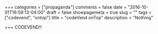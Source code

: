 ﻿+++
categories = ["propaganda"]
comments = false
date = "2016-10-01T16:59:13-04:00"
draft = false
showpagemeta = true
slug = ""
tags = ["codevend", "ontop"]
title = "codeVend onTop"
description = "Nothing"

+++
CODEVEND!!